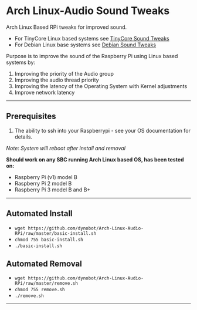 # Arch Linux-Audio Sound Tweaks
Arch Linux Based RPi tweaks for improved sound. 
- For TinyCore Linux based systems see [TinyCore Sound Tweaks](https://github.com/dynobot/TinyCore-Sound-Adjustments)
- For Debian Linux base systems see [Debian Sound Tweaks](https://github.com/dynobot/Linux-Audio-Adjustments)

 Purpose is to improve the sound of the Raspberry Pi using Linux based systems by:
 1) Improving the priority of the Audio group
 2) Improving the audio thread priority
 3) Improving the latency of the Operating System with Kernel adjustments
 4) Improve network latency
 ______________________________________________________________________________________________________________________________
 ## Prerequisites 
 1) The ability to ssh into your Raspberrypi - see your OS documentation for details.
 
 *Note: System will reboot after install and removal*
 
**Should work on any SBC running Arch Linux based OS, has been tested on:**

- Raspberry Pi (v1) model B
- Raspberry Pi 2 model B
- Raspberry Pi 3 model B and B+

 ______________________________________________________________________________________________________________________________
 ## Automated Install
 - `wget https://github.com/dynobot/Arch-Linux-Audio-RPi/raw/master/basic-install.sh`
 - `chmod 755 basic-install.sh`
 - `./basic-install.sh`
 
 ## Automated Removal
 - `wget https://github.com/dynobot/Arch-Linux-Audio-RPi/raw/master/remove.sh`
 - `chmod 755 remove.sh`
 - `./remove.sh`
 
 ____________________________________________________________________________________________________________________________



